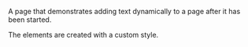A page that demonstrates adding text dynamically to a page after it has been started.

The elements are created with a custom style.
 